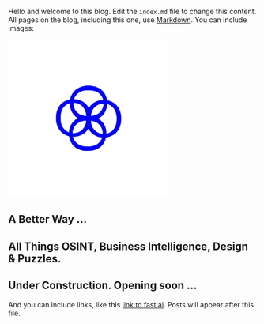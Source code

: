 Hello and welcome to this blog. Edit the `index.md` file to change this content. All pages on the blog, including this one, use [Markdown](https://guides.github.com/features/mastering-markdown/). You can include images:

![Image of A Better Way](MyLogo.png)

## A Better Way ... 

## All Things OSINT, Business Intelligence, Design & Puzzles.

## Under Construction. Opening soon ...

And you can include links, like this [link to fast.ai](https://www.fast.ai). Posts will appear after this file. 
